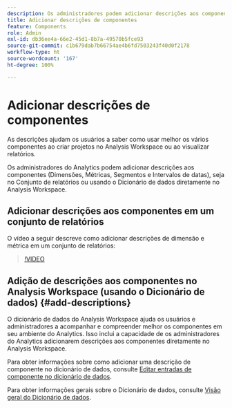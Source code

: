 ```yaml
---
description: Os administradores podem adicionar descrições aos componentes usando o conjunto de relatórios.
title: Adicionar descrições de componentes
feature: Components
role: Admin
exl-id: db36ee4a-66e2-45d1-8b7a-49570b5fce93
source-git-commit: c1b679dab7b66754ae4b6fd7503243f40d0f2178
workflow-type: ht
source-wordcount: '167'
ht-degree: 100%

---
```


# Adicionar descrições de componentes

As descrições ajudam os usuários a saber como usar melhor os vários componentes ao criar projetos no Analysis Workspace ou ao visualizar relatórios.

Os administradores do Analytics podem adicionar descrições aos componentes (Dimensões, Métricas, Segmentos e Intervalos de datas), seja no Conjunto de relatórios ou usando o Dicionário de dados diretamente no Analysis Workspace.

## Adicionar descrições aos componentes em um conjunto de relatórios

O vídeo a seguir descreve como adicionar descrições de dimensão e métrica em um conjunto de relatórios:

>[!VIDEO](https://video.tv.adobe.com/v/25453/?quality=12)

## Adição de descrições aos componentes no Analysis Workspace (usando o Dicionário de dados) {#add-descriptions}

O dicionário de dados do Analysis Workspace ajuda os usuários e administradores a acompanhar e compreender melhor os componentes em seu ambiente do Analytics. Isso inclui a capacidade de os administradores do Analytics adicionarem descrições aos componentes diretamente no Analysis Workspace.

Para obter informações sobre como adicionar uma descrição de componente no dicionário de dados, consulte [Editar entradas de componente no dicionário de dados](/help/analyze/analysis-workspace/components/data-dictionary/edit-entries-data-dictionary.md).

Para obter informações gerais sobre o Dicionário de dados, consulte [Visão geral do Dicionário de dados](/help/analyze/analysis-workspace/components/data-dictionary/data-dictionary-overview.md).
